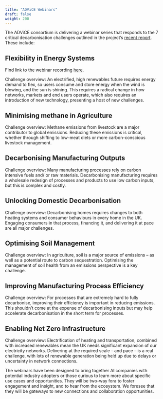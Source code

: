 ```yaml
---
title: "ADViCE Webinars"
draft: false
weight: 200
---
```

The ADViCE consortium is delivering a webinar series that responds to the 7 critical decarbonisation challenges outlined in the project’s [recent report](https://www.turing.ac.uk/sites/default/files/2023-12/advice-_ai_for_decarbonisation_challenges.pdf). These include: 

## Flexibility in Energy Systems
Find link to the webinar recording [here](https://www.youtube.com/watch?v=vMc4-JD2-lk).

Challenge overview: An electrified, high renewables future requires energy demand to flex,
so users consume and store energy when the wind is blowing, and the sun is shining. This requires a radical change in how networks, markets and end users operate, which also requires an introduction of new technology, presenting a host of new challenges.

## Minimising methane in Agriculture
Challenge overview: Methane emissions from livestock are a major contributor to global emissions. Reducing these emissions is critical, whether through shifting to low-meat diets or more carbon-conscious livestock management.

## Decarbonising Manufacturing Outputs
Challenge overview: Many manufacturing processes rely on carbon intensive fuels and/
or raw materials. Decarbonising manufacturing requires a wholesale redesign of processes and products to use low carbon inputs, but this is complex and costly.

## Unlocking Domestic Decarbonisation
Challenge overview: Decarbonising homes requires changes to both heating systems and
consumer behaviours in every home in the UK. Engaging consumers in that process, financing it, and delivering it at pace are all major challenges.

## Optimising Soil Management
Challenge overview: In agriculture, soil is a major source of emissions – as well as a potential route to carbon sequestration. Optimising the management of soil health from an emissions perspective is a key challenge.

## Improving Manufacturing Process Efficiency
Challenge overview: For processes that are extremely hard to fully decarbonise, improving their efficiency is important in reducing emissions. This shouldn’t come at the expense of decarbonising inputs but may help accelerate decarbonisation in the short term for processes.

## Enabling Net Zero Infrastructure
Challenge overview: Electrification of heating and transportation, combined with increased renewables mean the UK needs significant expansion of our electricity networks. Delivering at the required scale – and pace – is a real challenge, with lots of renewable generation being held up due to delays or uncertainty in network connections. 

The webinars have been designed to bring together AI companies with potential industry adopters or those curious to learn more about specific use cases and opportunities. They will be two-way fora to foster engagement and insight, and to hear from the ecosystem. We foresee that they will be gateways to new connections and collaboration opportunities.

